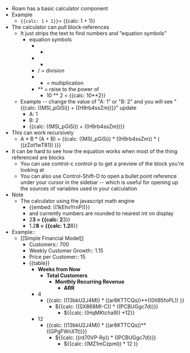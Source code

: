 - Roam has a basic calculator component
- Example
    - `{{calc: 1` `+ 1}}`= {{calc: 1 + 1}}
- The calculator can pull block-references
    - It just strips the text to find numbers and "equation symbols"
        - equation symbols
            - +
            - - 
            - / = division
            - * = multiplication
            - ** = raise to the power of
                - 10 ** 2 = {{calc: 10**2}}
    - Example -- change the value of "A: 1" or "B: 2" and you will see "{{calc: ((MSl_pGiSi)) + ((H9rb4ssZm))}}" update
        - A: 1
        - B: 2
        - {{calc: ((MSl_pGiSi)) + ((H9rb4ssZm))}}
- This can work recursively 
    - A * B * (A + B) = {{calc: ((MSl_pGiSi)) * ((H9rb4ssZm)) * ( ((zZot1wT81)) )}}
- It can be hard to see how the equation works when most of the thing referenced are blocks
    - You can use control-c control-p to get a preview of the block you're looking at
    - You can also use Control-Shift-O to open a bullet point reference under your cursor in the sidebar -- which is useful for opening up the sources of variables  used in your calculation
- Note
    - The calculator using the javascript math engine 
        - {{embed: ((1kEhvYrnP))}}
        - and currently numbers are rounded to nearest int on display
        - 2**3 = {{calc: 2**3}}
        - 1.2**8 = {{calc: 1.2**8}}
- Example::
    - [[Simple Financial Model]]
        - Customers:: 700
        - Weekly Customer Growth:: 1.15
        - Price per Customer:: 15
        - {{table}}
            - **Weeks from Now**
                - **Total Customers**
                    - **Monthly Recurring Revenue**
                        - **ARR**
            - 4
                - {{calc: ((13bkU2J4M)) * ((ar8KTTCQs))**((0tI85foPL)) }}
                    - ${{calc: ((SX868MI-C)) * ((PCBUGgc7d))}}
                        - ${{calc: ((HqMKtcha9)) *12}}
            - 12
                - {{calc: ((13bkU2J4M)) * ((ar8KTTCQs))**((GPgFWnXTt))}}
                    - ${{calc: ((rd70VP-Ry))  * ((PCBUGgc7d))}}
                        - ${{calc: ((MZ1mCzpml)) * 12 }}
